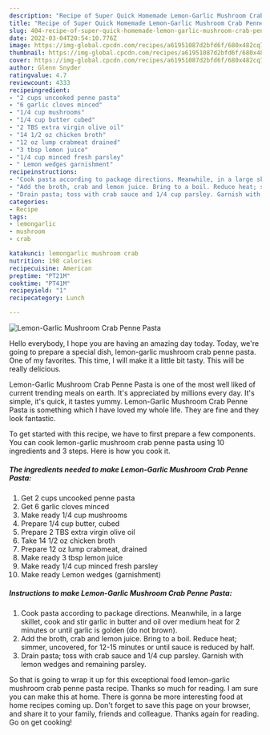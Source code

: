 ```yaml
---
description: "Recipe of Super Quick Homemade Lemon-Garlic Mushroom Crab Penne Pasta"
title: "Recipe of Super Quick Homemade Lemon-Garlic Mushroom Crab Penne Pasta"
slug: 404-recipe-of-super-quick-homemade-lemon-garlic-mushroom-crab-penne-pasta
date: 2022-03-04T20:54:10.776Z
image: https://img-global.cpcdn.com/recipes/a61951087d2bfd6f/680x482cq70/lemon-garlic-mushroom-crab-penne-pasta-recipe-main-photo.jpg
thumbnail: https://img-global.cpcdn.com/recipes/a61951087d2bfd6f/680x482cq70/lemon-garlic-mushroom-crab-penne-pasta-recipe-main-photo.jpg
cover: https://img-global.cpcdn.com/recipes/a61951087d2bfd6f/680x482cq70/lemon-garlic-mushroom-crab-penne-pasta-recipe-main-photo.jpg
author: Glenn Snyder
ratingvalue: 4.7
reviewcount: 4333
recipeingredient:
- "2 cups uncooked penne pasta"
- "6 garlic cloves minced"
- "1/4 cup mushrooms"
- "1/4 cup butter cubed"
- "2 TBS extra virgin olive oil"
- "14 1/2 oz chicken broth"
- "12 oz lump crabmeat drained"
- "3 tbsp lemon juice"
- "1/4 cup minced fresh parsley"
- " Lemon wedges garnishment"
recipeinstructions:
- "Cook pasta according to package directions. Meanwhile, in a large skillet, cook and stir garlic in butter and oil over medium heat for 2 minutes or until garlic is golden (do not brown)."
- "Add the broth, crab and lemon juice. Bring to a boil. Reduce heat; simmer, uncovered, for 12-15 minutes or until sauce is reduced by half."
- "Drain pasta; toss with crab sauce and 1/4 cup parsley. Garnish with lemon wedges and remaining parsley."
categories:
- Recipe
tags:
- lemongarlic
- mushroom
- crab

katakunci: lemongarlic mushroom crab 
nutrition: 198 calories
recipecuisine: American
preptime: "PT21M"
cooktime: "PT41M"
recipeyield: "1"
recipecategory: Lunch

---
```



![Lemon-Garlic Mushroom Crab Penne Pasta](https://img-global.cpcdn.com/recipes/a61951087d2bfd6f/680x482cq70/lemon-garlic-mushroom-crab-penne-pasta-recipe-main-photo.jpg)

Hello everybody, I hope you are having an amazing day today. Today, we're going to prepare a special dish, lemon-garlic mushroom crab penne pasta. One of my favorites. This time, I will make it a little bit tasty. This will be really delicious.



Lemon-Garlic Mushroom Crab Penne Pasta is one of the most well liked of current trending meals on earth. It's appreciated by millions every day. It's simple, it's quick, it tastes yummy. Lemon-Garlic Mushroom Crab Penne Pasta is something which I have loved my whole life. They are fine and they look fantastic.


To get started with this recipe, we have to first prepare a few components. You can cook lemon-garlic mushroom crab penne pasta using 10 ingredients and 3 steps. Here is how you cook it.

<!--inarticleads1-->

##### The ingredients needed to make Lemon-Garlic Mushroom Crab Penne Pasta:

1. Get 2 cups uncooked penne pasta
1. Get 6 garlic cloves minced
1. Make ready 1/4 cup mushrooms
1. Prepare 1/4 cup butter, cubed
1. Prepare 2 TBS extra virgin olive oil
1. Take 14 1/2 oz chicken broth
1. Prepare 12 oz lump crabmeat, drained
1. Make ready 3 tbsp lemon juice
1. Make ready 1/4 cup minced fresh parsley
1. Make ready  Lemon wedges (garnishment)




<!--inarticleads2-->

##### Instructions to make Lemon-Garlic Mushroom Crab Penne Pasta:

1. Cook pasta according to package directions. Meanwhile, in a large skillet, cook and stir garlic in butter and oil over medium heat for 2 minutes or until garlic is golden (do not brown).
1. Add the broth, crab and lemon juice. Bring to a boil. Reduce heat; simmer, uncovered, for 12-15 minutes or until sauce is reduced by half.
1. Drain pasta; toss with crab sauce and 1/4 cup parsley. Garnish with lemon wedges and remaining parsley.




So that is going to wrap it up for this exceptional food lemon-garlic mushroom crab penne pasta recipe. Thanks so much for reading. I am sure you can make this at home. There is gonna be more interesting food at home recipes coming up. Don't forget to save this page on your browser, and share it to your family, friends and colleague. Thanks again for reading. Go on get cooking!
